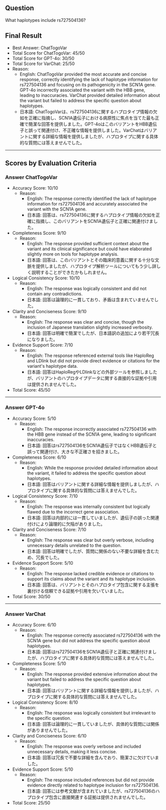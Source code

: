 ## Question

What haplotypes include rs727504136?

## Final Result

- Best Answer: ChatTogoVar
- Total Score for ChatTogoVar: 45/50
- Total Score for GPT-4o: 30/50
- Total Score for VarChat: 25/50
- Reason:
  - English: ChatTogoVar provided the most accurate and concise response, correctly identifying the lack of haplotype information for rs727504136 and focusing on its pathogenicity in the SCN1A gene. GPT-4o incorrectly associated the variant with the HBB gene, leading to inaccuracies. VarChat provided detailed information about the variant but failed to address the specific question about haplotypes.
  - 日本語: ChatTogoVarは、rs727504136に関するハプロタイプ情報の欠如を正確に指摘し、SCN1A遺伝子における病原性に焦点を当てた最も正確で簡潔な回答を提供しました。GPT-4oはこのバリアントをHBB遺伝子と誤って関連付け、不正確な情報を提供しました。VarChatはバリアントに関する詳細な情報を提供しましたが、ハプロタイプに関する具体的な質問には答えませんでした。

---

## Scores by Evaluation Criteria

### Answer ChatTogoVar
- Accuracy Score: 10/10
  - Reason: 
    - English: The response correctly identified the lack of haplotype information for rs727504136 and accurately associated the variant with the SCN1A gene.
    - 日本語: 回答は、rs727504136に関するハプロタイプ情報の欠如を正確に指摘し、このバリアントをSCN1A遺伝子と正確に関連付けました。
- Completeness Score: 9/10
  - Reason: 
    - English: The response provided sufficient context about the variant and its clinical significance but could have elaborated slightly more on tools for haplotype analysis.
    - 日本語: 回答は、このバリアントとその臨床的意義に関する十分な文脈を提供しましたが、ハプロタイプ解析ツールについてもう少し詳しく説明することができたかもしれません。
- Logical Consistency Score: 10/10
  - Reason: 
    - English: The response was logically consistent and did not contain any contradictions.
    - 日本語: 回答は論理的に一貫しており、矛盾は含まれていませんでした。
- Clarity and Conciseness Score: 9/10
  - Reason: 
    - English: The response was clear and concise, though the inclusion of Japanese translation slightly increased verbosity.
    - 日本語: 回答は明確で簡潔でしたが、日本語訳の追加により若干冗長になりました。
- Evidence Support Score: 7/10
  - Reason: 
    - English: The response referenced external tools like HaploReg and LDlink but did not provide direct evidence or citations for the variant's haplotype data.
    - 日本語: 回答はHaploRegやLDlinkなどの外部ツールを参照しましたが、バリアントのハプロタイプデータに関する直接的な証拠や引用は提供されませんでした。
- Total Score: 45/50

---

### Answer GPT-4o
- Accuracy Score: 5/10
  - Reason: 
    - English: The response incorrectly associated rs727504136 with the HBB gene instead of the SCN1A gene, leading to significant inaccuracies.
    - 日本語: 回答はrs727504136をSCN1A遺伝子ではなくHBB遺伝子と誤って関連付け、大きな不正確さを招きました。
- Completeness Score: 6/10
  - Reason: 
    - English: While the response provided detailed information about the variant, it failed to address the specific question about haplotypes.
    - 日本語: 回答はバリアントに関する詳細な情報を提供しましたが、ハプロタイプに関する具体的な質問には答えませんでした。
- Logical Consistency Score: 7/10
  - Reason: 
    - English: The response was internally consistent but logically flawed due to the incorrect gene association.
    - 日本語: 回答は内部的には一貫していましたが、遺伝子の誤った関連付けにより論理的に欠陥がありました。
- Clarity and Conciseness Score: 7/10
  - Reason: 
    - English: The response was clear but overly verbose, including unnecessary details unrelated to the question.
    - 日本語: 回答は明確でしたが、質問に関係のない不要な詳細を含むため、冗長でした。
- Evidence Support Score: 5/10
  - Reason: 
    - English: The response lacked credible evidence or citations to support its claims about the variant and its haplotype inclusion.
    - 日本語: 回答は、バリアントとそのハプロタイプ包含に関する主張を裏付ける信頼できる証拠や引用を欠いていました。
- Total Score: 30/50

---

### Answer VarChat
- Accuracy Score: 6/10
  - Reason: 
    - English: The response correctly associated rs727504136 with the SCN1A gene but did not address the specific question about haplotypes.
    - 日本語: 回答はrs727504136をSCN1A遺伝子と正確に関連付けましたが、ハプロタイプに関する具体的な質問には答えませんでした。
- Completeness Score: 5/10
  - Reason: 
    - English: The response provided extensive information about the variant but failed to address the specific question about haplotypes.
    - 日本語: 回答はバリアントに関する詳細な情報を提供しましたが、ハプロタイプに関する具体的な質問には答えませんでした。
- Logical Consistency Score: 8/10
  - Reason: 
    - English: The response was logically consistent but irrelevant to the specific question.
    - 日本語: 回答は論理的に一貫していましたが、具体的な質問には関係がありませんでした。
- Clarity and Conciseness Score: 6/10
  - Reason: 
    - English: The response was overly verbose and included unnecessary details, making it less concise.
    - 日本語: 回答は冗長で不要な詳細を含んでおり、簡潔さに欠けていました。
- Evidence Support Score: 5/10
  - Reason: 
    - English: The response included references but did not provide evidence directly related to haplotype inclusion for rs727504136.
    - 日本語: 回答には参考文献が含まれていましたが、rs727504136のハプロタイプ包含に直接関連する証拠は提供されませんでした。
- Total Score: 25/50